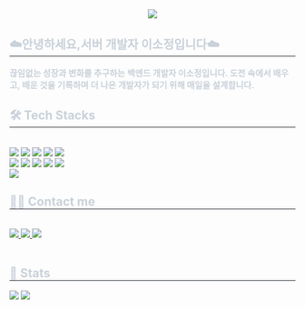 <div align= "center">
    <img src="https://capsule-render.vercel.app/api?type=waving&color=0:00d5ff,100:eefe16&height=180&text=Sojeong's%20repository%20&animation=fadeIn&fontColor=ffffff&fontSize=40" />
    </div>
    <div style="text-align: left;"> 
    <h2 style="border-bottom: 1px solid #21262d; color: #c9d1d9;"> ☁️안녕하세요,서버 개발자 이소정입니다☁️ </h2>  
    <div style="font-weight: 700; font-size: 15px; text-align: left; color: #c9d1d9;">
        끊임없는 성장과 변화를 추구하는 백엔드 개발자 이소정입니다.   
        도전 속에서 배우고, 배운 것을 기록하며 더 나은 개발자가 되기 위해 매일을 설계합니다. </div> 
    </div>
    </div>
    </div>
    <div style="text-align: left;">
    <h2 style="border-bottom: 1px solid #21262d; color: #c9d1d9;"> 🛠️ Tech Stacks </h2> <br> 
    <div style="margin: ; text-align: left;" "text-align: left;"> <img src="https://img.shields.io/badge/Java-007396?style=for-the-badge&logo=Java&logoColor=white">
          <img src="https://img.shields.io/badge/SpringBoot-6DB33F?style=for-the-badge&logo=SpringBoot&logoColor=white">
          <img src="https://img.shields.io/badge/Python-3776AB?style=for-the-badge&logo=Python&logoColor=white">
          <img src="https://img.shields.io/badge/Django-092E20?style=for-the-badge&logo=Django&logoColor=white">
          <img src="https://img.shields.io/badge/Javascript-F7DF1E?style=for-the-badge&logo=Javascript&logoColor=white">
          <br/><img src="https://img.shields.io/badge/HTML5-E34F26?style=for-the-badge&logo=HTML5&logoColor=white">
          <img src="https://img.shields.io/badge/CSS3-1572B6?style=for-the-badge&logo=CSS3&logoColor=white">
          <img src="https://img.shields.io/badge/C-A8B9CC?style=for-the-badge&logo=C&logoColor=white">
          <img src="https://img.shields.io/badge/C++-00599C?style=for-the-badge&logo=C%2B%2B&logoColor=white">
          <img src="https://img.shields.io/badge/Android-3DDC84?style=for-the-badge&logo=Android&logoColor=white">
          <br/><img src="https://img.shields.io/badge/MySQL-4479A1?style=for-the-badge&logo=MySQL&logoColor=white">
          </div>
    </div>
    <div style="text-align: left;">
    <h2 style="border-bottom: 1px solid #21262d; color: #c9d1d9;"> 🧑‍💻 Contact me </h2> <br> 
    <div style="text-align: left;"> <a href=https://honeysuckle-foxglove-71c.notion.site/1c3f97d2df3f806482b7ff82b8e97bec?pvs=4> <img src="https://img.shields.io/badge/Notion-000000?style=for-the-badge&logo=Notion&logoColor=white&link=https://honeysuckle-foxglove-71c.notion.site/1c3f97d2df3f806482b7ff82b8e97bec?pvs=4"> </a>
         <a href=https://iro-0.tistory.com/> <img src="https://img.shields.io/badge/Tistory-000000?style=for-the-badge&logo=Tistory&logoColor=white&link=https://iro-0.tistory.com/"> </a>
         <a href=mailto:dlthwjd1629@gmail.com> <img src="https://img.shields.io/badge/Gmail-EA4335?style=for-the-badge&logo=Gmail&logoColor=white&link=mailto:dlthwjd1629@gmail.com"> </a>
          </div>  <br> 
    <div style="text-align: left;">  </div> 
    </div>
    <div style="text-align: left;"> 
    <h2 style="border-bottom: 1px solid #21262d; color: #c9d1d9;"> 🏅 Stats </h2> <div style="text-align: left;"> <img src="https://github-readme-stats.vercel.app/api?username=Sojeong0430&bg_color=180,000000,&title_color=000000&text_color=000000"
         /> <img src="https://github-readme-stats.vercel.app/api/top-langs/?username=Sojeong0430&layout=compact&bg_color=180,000000,&title_color=000000&text_color=000000"
           /> </div> 
    </div>
    
